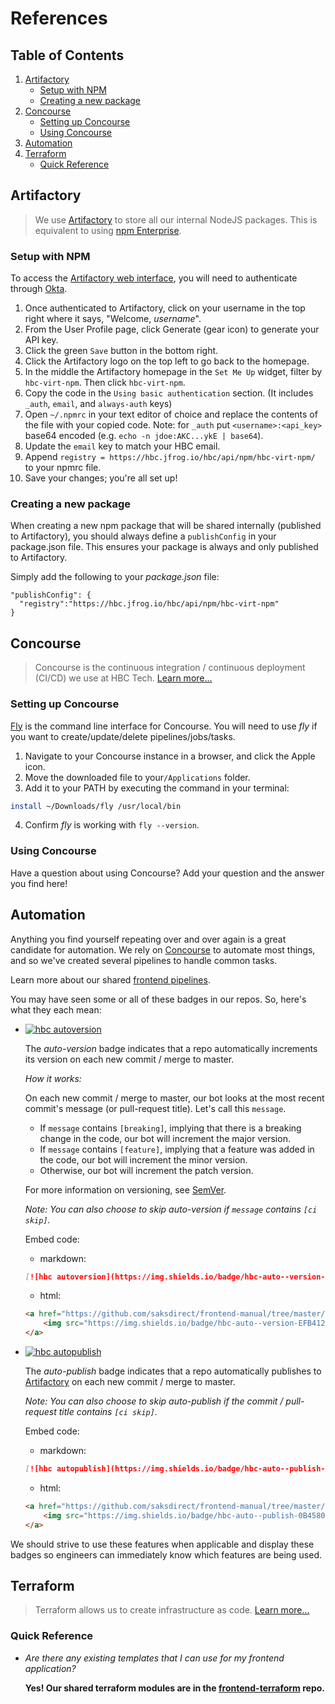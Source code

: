 # References

## Table of Contents
1. [Artifactory](#artifactory)
    * [Setup with NPM](#setup-with-npm)
    * [Creating a new package](#creating-a-new-package)
2. [Concourse](#concourse)
    * [Setting up Concourse](#setting-up-concourse)
    * [Using Concourse](#using-concourse)
3. [Automation](#automation)
4. [Terraform](#terraform)
    * [Quick Reference](#tf-quick-reference)

## Artifactory

> We use [Artifactory](https://www.jfrog.com/artifactory/) to store all our internal NodeJS packages. This is equivalent to using [npm Enterprise](https://www.npmjs.com/enterprise).

### Setup with NPM

To access the [Artifactory web interface](https://hbc.jfrog.io/hbc/webapp/), you will need to authenticate through [Okta](https://hbctech.okta.com/).

1. Once authenticated to Artifactory, click on your username in the top right where it says, "Welcome, _username_".
2. From the User Profile page, click Generate (gear icon) to generate your API key.
3. Click the green `Save` button in the bottom right.
4. Click the Artifactory logo on the top left to go back to the homepage.
5. In the middle the Artifactory homepage in the `Set Me Up` widget, filter by `hbc-virt-npm`. Then click `hbc-virt-npm`.
6. Copy the code in the `Using basic authentication` section. (It includes `_auth`, `email`, and `always-auth` keys)
7. Open `~/.npmrc` in your text editor of choice and replace the contents of the file with your copied code. Note: for `_auth` put `<username>:<api_key>` base64 encoded (e.g. `echo -n jdoe:AKC...ykE | base64`).
8. Update the `email` key to match your HBC email.
9. Append `registry = https://hbc.jfrog.io/hbc/api/npm/hbc-virt-npm/` to your npmrc file.
10. Save your changes; you're all set up!

### Creating a new package

When creating a new npm package that will be shared internally (published to Artifactory), you should always define a `publishConfig` in your package.json file. This ensures your package is always and only published to Artifactory.

Simply add the following to your _package.json_ file:

```
"publishConfig": {
  "registry":"https://hbc.jfrog.io/hbc/api/npm/hbc-virt-npm"
}
```

## Concourse

> Concourse is the continuous integration / continuous deployment (CI/CD) we use at HBC Tech. [Learn more...](http://concourse.ci)

### Setting up Concourse

[Fly](https://github.com/concourse/fly) is the command line interface for Concourse. You will need to use _fly_ if you want to create/update/delete pipelines/jobs/tasks.

1. Navigate to your Concourse instance in a browser, and click the Apple icon.
2. Move the downloaded file to your`/Applications` folder.
3. Add it to your PATH by executing the command in your terminal:
```sh
install ~/Downloads/fly /usr/local/bin
```
4. Confirm _fly_ is working with `fly --version`.

### Using Concourse

Have a question about using Concourse? Add your question and the answer you find here!

## Automation

Anything you find yourself repeating over and over again is a great candidate for automation. We rely on [Concourse](#concourse) to automate most things, and so we've created several pipelines to handle common tasks.

Learn more about our shared [frontend pipelines](https://github.com/saksdirect/frontend-pipelines).

You may have seen some or all of these badges in our repos. So, here's what they each mean:

<!--* [![hbc undefined](https://img.shields.io/badge/hbc-undefined-00704A.svg)]()

  We don't have a use for this beautiful tag yet.

  Embed code:
  ```md
  [![hbc undefined](https://img.shields.io/badge/hbc-undefined-00704A.svg)]()
  ```

* [![hbc undefined](https://img.shields.io/badge/hbc-undefined-9C1B09.svg)]()

  We don't have a use for this beautiful tag yet.

  Embed code:
  ```md
  [![hbc undefined](https://img.shields.io/badge/hbc-undefined-9C1B09.svg)]()
  ```
-->

* [![hbc autoversion](https://img.shields.io/badge/hbc-auto--version-EFB412.svg?colorA=AAAAAA)]()

  The _auto-version_ badge indicates that a repo automatically increments its version on each new commit / merge to master.

  _How it works:_

  On each new commit / merge to master, our bot looks at the most recent commit's message (or pull-request title). Let's call this `message`.
    + If `message` contains `[breaking]`, implying that there is a breaking change in the code, our bot will increment the major version.
    + If `message` contains `[feature]`, implying that a feature was added in the code, our bot will increment the minor version.
    + Otherwise, our bot will increment the patch version.

  For more information on versioning, see [SemVer](http://semver.org/).

  _Note: You can also choose to skip auto-version if `message` contains `[ci skip]`._

  Embed code:
  + markdown:
  ```md
  [![hbc autoversion](https://img.shields.io/badge/hbc-auto--version-EFB412.svg?colorA=AAAAAA)](https://github.com/saksdirect/frontend-manual/tree/master/references#automation)
  ```
  + html:
  ```html
  <a href="https://github.com/saksdirect/frontend-manual/tree/master/references#automation">
      <img src="https://img.shields.io/badge/hbc-auto--version-EFB412.svg?colorA=AAAAAA" alt="hbc auto-version (learn more)">
  </a>
  ```

* [![hbc autopublish](https://img.shields.io/badge/hbc-auto--publish-0B4580.svg?colorA=AAAAAA)]()

  The _auto-publish_ badge indicates that a repo automatically publishes to [Artifactory](#artifactory) on each new commit / merge to master.

  _Note: You can also choose to skip auto-publish if the commit / pull-request title contains `[ci skip]`._

  Embed code:
  + markdown:
  ```md
  [![hbc autopublish](https://img.shields.io/badge/hbc-auto--publish-0B4580.svg?colorA=AAAAAA)](https://github.com/saksdirect/frontend-manual/tree/master/references#automation)
  ```
  + html:
  ```html
  <a href="https://github.com/saksdirect/frontend-manual/tree/master/references#automation">
      <img src="https://img.shields.io/badge/hbc-auto--publish-0B4580.svg?colorA=AAAAAA" alt="hbc auto-publish (learn more)">
  </a>
  ```

We should strive to use these features when applicable and display these badges so engineers can immediately know which features are being used.

## Terraform

> Terraform allows us to create infrastructure as code. [Learn more...](https://www.terraform.io/)

### <a name="tf-quick-reference"></a>Quick Reference

* _Are there any existing templates that I can use for my frontend application?_

    **Yes! Our shared terraform modules are in the [frontend-terraform](https://github.com/saksdirect/frontend-terraform) repo.**
